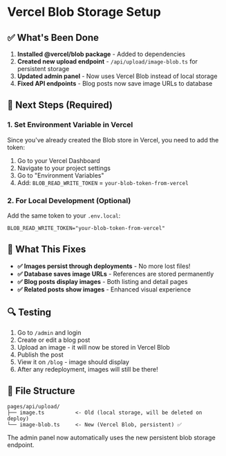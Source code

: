 # Vercel Blob Storage Setup

## ✅ What's Been Done

1. **Installed @vercel/blob package** - Added to dependencies
2. **Created new upload endpoint** - `/api/upload/image-blob.ts` for persistent storage
3. **Updated admin panel** - Now uses Vercel Blob instead of local storage
4. **Fixed API endpoints** - Blog posts now save image URLs to database

## 🔧 Next Steps (Required)

### 1. Set Environment Variable in Vercel

Since you've already created the Blob store in Vercel, you need to add the token:

1. Go to your Vercel Dashboard
2. Navigate to your project settings
3. Go to "Environment Variables"
4. Add: `BLOB_READ_WRITE_TOKEN` = `your-blob-token-from-vercel`

### 2. For Local Development (Optional)

Add the same token to your `.env.local`:
```env
BLOB_READ_WRITE_TOKEN="your-blob-token-from-vercel"
```

## 🎉 What This Fixes

- **✅ Images persist through deployments** - No more lost files!
- **✅ Database saves image URLs** - References are stored permanently
- **✅ Blog posts display images** - Both listing and detail pages
- **✅ Related posts show images** - Enhanced visual experience

## 🔍 Testing

1. Go to `/admin` and login
2. Create or edit a blog post
3. Upload an image - it will now be stored in Vercel Blob
4. Publish the post
5. View it on `/blog` - image should display
6. After any redeployment, images will still be there!

## 📁 File Structure

```
pages/api/upload/
├── image.ts          <- Old (local storage, will be deleted on deploy)
└── image-blob.ts     <- New (Vercel Blob, persistent) ✅
```

The admin panel now automatically uses the new persistent blob storage endpoint.

